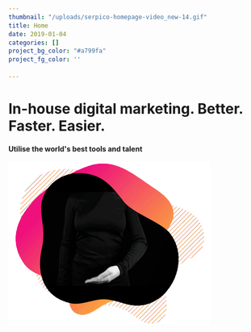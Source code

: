 ```yaml
---
thumbnail: "/uploads/serpico-homepage-video_new-14.gif"
title: Home
date: 2019-01-04
categories: []
project_bg_color: "#a799fa"
project_fg_color: ''

---
```

# In-house digital marketing. Better. Faster. Easier.

#### Utilise the world's best tools and talent

![](/uploads/serpico-homepage-video_new-14.gif)